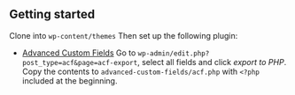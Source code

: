 
## Getting started ##
Clone into `wp-content/themes`
Then set up the following plugin:

 - [Advanced Custom Fields](https://www.advancedcustomfields.com)
Go to `wp-admin/edit.php?post_type=acf&page=acf-export`, select all fields and click *export to PHP*. Copy the contents to `advanced-custom-fields/acf.php` with `<?php` included at the beginning.
